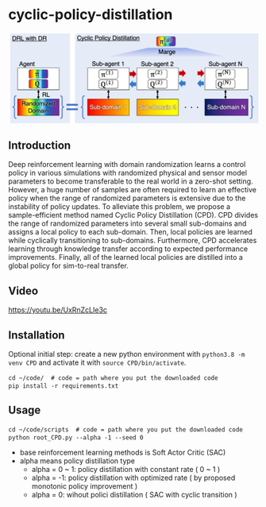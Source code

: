 # cyclic-policy-distillation
![CPD](fig/cpd_architecture.png "Overview of CPD")

## Introduction
Deep reinforcement learning with domain randomization learns a control policy in various simulations with randomized physical and sensor model parameters to become transferable to the real world in a zero-shot setting. 
However, a huge number of samples are often required to learn an effective policy when the range of randomized parameters is extensive due to the instability of policy updates. 
To alleviate this problem, we propose a sample-efficient method named Cyclic Policy Distillation (CPD). 
CPD divides the range of randomized parameters into several small sub-domains and assigns a local policy to each sub-domain. 
Then, local policies are learned while cyclically transitioning to sub-domains. Furthermore, CPD accelerates learning through knowledge transfer according to expected performance improvements. 
Finally, all of the learned local policies are distilled into a global policy for sim-to-real transfer. 

## Video
https://youtu.be/UxRnZcLIe3c

## Installation
Optional initial step: create a new python environment with
`python3.8 -m venv CPD` and activate it with
`source CPD/bin/activate`. 

```
cd ~/code/  # code = path where you put the downloaded code
pip install -r requirements.txt
```

## Usage
```
cd ~/code/scripts  # code = path where you put the downloaded code
python root_CPD.py --alpha -1 --seed 0
```
- base reinforcement learning methods is Soft Actor Critic (SAC)
- alpha means policy distillation type
  - alpha = 0 ~ 1: policy distillation with constant rate ( 0 ~ 1 )
  - alpha = -1: policy distillation with optimized rate ( by proposed monotonic policy improvement )
  - alpha = 0: wihout polici distillation ( SAC with cyclic transition )
 



